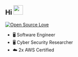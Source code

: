 <!-- ### Hi there 👋 -->

<!--
**ukashasohail/ukashasohail** is a ✨ _special_ ✨ repository because its `README.md` (this file) appears on your GitHub profile.

Here are some ideas to get you started:

- 🔭 I’m currently working on ...
- 🌱 I’m currently learning ...
- 👯 I’m looking to collaborate on ...
- 🤔 I’m looking for help with ...
- 💬 Ask me about ...
- 📫 How to reach me: ...
- 😄 Pronouns: ...
- ⚡ Fun fact: ...
-->

<!--[![HitCount](http://hits.dwyl.com/ukashasohail/ukashasohail.svg)](http://hits.dwyl.com/ukashasohail/ukashasohail)-->

<!-- visitors as of 13th July 2020 -->
<!-- down -->
<!-- [![Visitors](https://visitor-badge.glitch.me/badge?page_id=ukashasohail.visitor-badge)](https://github.com/ukashasohail)  -->

## Hi <img src="https://raw.githubusercontent.com/iampavangandhi/iampavangandhi/master/gifs/Hi.gif" width="30px"> 

[![Open Source Love](https://badges.frapsoft.com/os/v2/open-source.svg?v=103)](https://github.com/ukashasohail)

<!--  <img align='right' src='https://user-images.githubusercontent.com/5713670/87202985-820dcb80-c2b6-11ea-9f56-7ec461c497c3.gif' width='200"'> -->
<!-- <samp> -->

- 🖥️ Software Engineer
- 🖥️ Cyber Security Researcher
- ☁️ 2x AWS Certified 

<!-- </samp> -->

<!-- 
<img src = "https://cdn.iconscout.com/icon/free/png-256/c-programming-569564.png" width="40"> <img src = "https://seeklogo.com/images/C/c-logo-1B1817C041-seeklogo.com.png" width="40"> &nbsp; <img src="https://upload.wikimedia.org/wikipedia/commons/thumb/d/d5/Rust_programming_language_black_logo.svg/1024px-Rust_programming_language_black_logo.svg.png" width="40"> &nbsp; <img src = "https://upload.wikimedia.org/wikipedia/commons/thumb/c/c3/Python-logo-notext.svg/1200px-Python-logo-notext.svg.png" width="35"> &nbsp; <img src = "https://miro.medium.com/max/438/1*0G5zu7CnXdMT9pGbYUTQLQ.png" width="40"> <img src="https://raw.githubusercontent.com/github/explore/80688e429a7d4ef2fca1e82350fe8e3517d3494d/topics/javascript/javascript.png" width="40"> <img src="https://raw.githubusercontent.com/github/explore/80688e429a7d4ef2fca1e82350fe8e3517d3494d/topics/nodejs/nodejs.png" width="40"> <img src="https://upload.wikimedia.org/wikipedia/commons/6/64/Expressjs.png" width="100"> &nbsp; <img src = "https://alphaville.github.io/optimization-engine/img/docker.gif" width="80"> <img src = "https://seeklogo.com/images/K/kubernetes-logo-3A67038EAB-seeklogo.com.png" width="60"> &nbsp;
<img src="https://encrypted-tbn0.gstatic.com/images?q=tbn%3AANd9GcQ2KHVmdFPuOFq-WqS4juc3JMhwTWf41p_c7Q&usqp=CAU" width="120">
<img src="https://lh5.googleusercontent.com/qv3se3iNSRxWjIuDIvvJIhM6xp651y7KWL5h6oM6GZN4Hk8Bf9Iq0PVc8Q=w1200-h630-p" width="100"> &nbsp; <img src="https://raw.githubusercontent.com/github/explore/80688e429a7d4ef2fca1e82350fe8e3517d3494d/topics/git/git.png" width="40"> &nbsp;
<img src="https://raw.githubusercontent.com/github/explore/80688e429a7d4ef2fca1e82350fe8e3517d3494d/topics/terminal/terminal.png" width="40"> -->

<p>

<!-- <a href="https://www.twitter.com/ukashasohail"><img src="https://img.shields.io/badge/twitter-%231DA1F2.svg?&style=for-the-badge&logo=twitter&logoColor=white" height=25></a> -->

<!-- <a href="https://www.linkedin.com/in/ukashasohail"><img src="https://img.shields.io/badge/linkedin-%230077B5.svg?&style=for-the-badge&logo=linkedin&logoColor=white" height=25></a> -->

<!-- <a href="https://www.instagram.com/ukashasohail/"><img src="https://img.shields.io/badge/instagram-%23E4405F.svg?&style=for-the-badge&logo=instagram&logoColor=white" height=25></a>  -->

<!-- <a href="https://medium.com/"><img src="https://img.shields.io/badge/medium-%2312100E.svg?&style=for-the-badge&logo=medium&logoColor=white" height=25></a>  -->

<!-- <a href="https://dev.to/"><img src="https://img.shields.io/badge/DEV.TO-%230A0A0A.svg?&style=for-the-badge&logo=dev-dot-to&logoColor=white" height=25></a></p> -->

<!-- 
<div>
    <img src="https://cultofthepartyparrot.com/flags/hd/pakistanparrot.gif" width="30" height="30"/>
    <img src="https://cultofthepartyparrot.com/parrots/hd/githubparrot.gif" width="30" height="30"/>
    <img src="https://cultofthepartyparrot.com/parrots/asyncparrot.gif" width="36" height="30"/>
    <img src="https://cultofthepartyparrot.com/parrots/exceptionallyfastparrot.gif" width="30" height="30"/>
    <img src="https://cultofthepartyparrot.com/parrots/hd/60fpsparrot.gif" width="30" height="30"/>
    <img src="https://cultofthepartyparrot.com/parrots/hd/jumpingparrot.gif" width="30" height="30"/>
    <img src="https://cultofthepartyparrot.com/parrots/hd/opensourceparrot.gif" width="30" height="30"/>
    <img src="https://cultofthepartyparrot.com/parrots/hd/dealwithitnowparrot.gif" width="30" height="30"/>
    <img src="https://cultofthepartyparrot.com/parrots/hd/hypnoparrotlight.gif" width="30" height="30"/>
    <img src="https://cultofthepartyparrot.com/parrots/databaseparrot.gif" width="30" height="30"/>
    <img src="https://cultofthepartyparrot.com/parrots/fixparrot.gif" width="36" height="30"/>
    <img src="https://cultofthepartyparrot.com/parrots/hd/laptop_parrot.gif" width="30" height="30"/>
    <img src="https://cultofthepartyparrot.com/parrots/hd/spinningparrot.gif" width="30" height="30"/>
    <img src="https://cultofthepartyparrot.com/parrots/hd/levitationparrot.gif" width="30" height="30"/>
    <img src="https://cultofthepartyparrot.com/parrots/hd/meldparrot.gif" width="30" height="30"/>
    <img src="https://cultofthepartyparrot.com/parrots/slomoparrot.gif" width="30" height="30"/>
    <img src="https://cultofthepartyparrot.com/parrots/hd/moonwalkingparrot.gif" width="30" height="30"/>
    <img src="https://cultofthepartyparrot.com/parrots/hd/stableparrot.gif" width="30" height="30"/>
    <img src="https://cultofthepartyparrot.com/parrots/hd/scienceparrot.gif" width="30" height="30"/>
    <img src="https://cultofthepartyparrot.com/parrots/hd/pirateparrot.gif" width="30" height="30"/>
    <img src="https://cultofthepartyparrot.com/parrots/hd/footballparrot.gif" width="30" height="30"/>
    <img src="https://cultofthepartyparrot.com/parrots/hd/hypnoparrotdark.gif" width="30" height="30"/>
    <img src="https://cultofthepartyparrot.com/parrots/hd/mustacheparrot.gif" width="30" height="30"/>
</div> -->

<br>
<br>

<!-- ![Ukasha's github stats](https://github-readme-stats.vercel.app/api?username=ukashasohail&show_icons=true&theme=merko) -->
